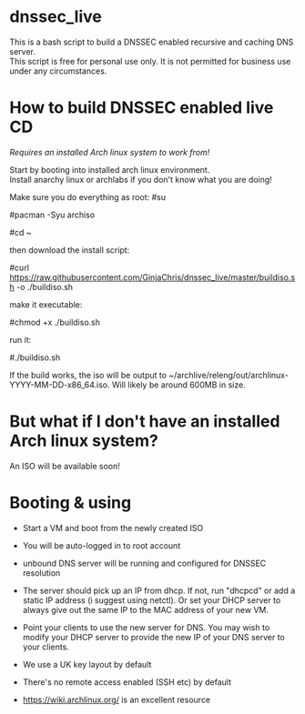 # dnssec_live

This is a bash script to build a DNSSEC enabled recursive and caching DNS server.  
This script is free for personal use only.  It is not permitted for business use under any circumstances. 


How to build DNSSEC enabled live CD
===================================
*Requires an installed Arch linux system to work from!*

Start by booting into installed arch linux environment.   
Install anarchy linux or archlabs if you don't know what you are doing!

Make sure you do everything as root:
#su   

#pacman -Syu archiso

#cd ~

then download the install script:

#curl https://raw.githubusercontent.com/GinjaChris/dnssec_live/master/buildiso.sh -o ./buildiso.sh

make it executable:

#chmod +x ./buildiso.sh

run it:

#./buildiso.sh

If the build works, the iso will be output to ~/archlive/releng/out/archlinux-YYYY-MM-DD-x86_64.iso.  Will likely be around 600MB in size.


But what if I don't have an installed Arch linux system?
========================================================

An ISO will be available soon!


Booting & using
===============

- Start a VM and boot from the newly created ISO

- You will be auto-logged in to root account

- unbound DNS server will be running and configured for DNSSEC resolution

- The server should pick up an IP from dhcp.  If not, run "dhcpcd" or add a static IP address (i suggest using netctl).
Or set your DHCP server to always give out the same IP to the MAC address of your new VM.

- Point your clients to use the new server for DNS.  You may wish to modify your DHCP server to provide the new IP of your DNS server to your clients.

- We use a UK key layout by default

- There's no remote access enabled (SSH etc) by default

- https://wiki.archlinux.org/ is an excellent resource
